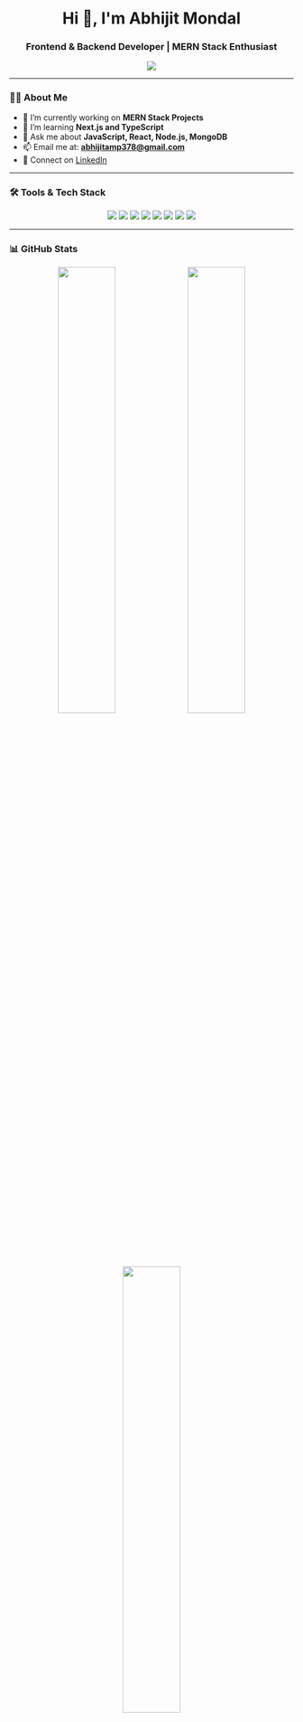 <h1 align="center">Hi 👋, I'm Abhijit Mondal</h1>
<h3 align="center">Frontend & Backend Developer | MERN Stack Enthusiast</h3>

<p align="center">
  <a href="https://github.com/abhi5404">
    <img src="https://readme-typing-svg.herokuapp.com/?lines=Welcome+to+my+GitHub!;I+love+to+code.;Always+learning+new+things!&center=true&color=00ff90&vCenter=true&width=380&height=45">
  </a>
</p>

---

### 👨‍💻 About Me

- 🔭 I’m currently working on **MERN Stack Projects**
- 🌱 I’m learning **Next.js and TypeScript**
- 💬 Ask me about **JavaScript, React, Node.js, MongoDB**
- 📫 Email me at: **abhijitamp378@gmail.com**
- 🔗 Connect on [LinkedIn](https://www.linkedin.com/in/abhijit-mondal-a6ab04302/)

---

### 🛠️ Tools & Tech Stack

<p align="center">
  <img src="https://img.shields.io/badge/-HTML5-E34F26?style=for-the-badge&logo=html5&logoColor=white" />
  <img src="https://img.shields.io/badge/-CSS3-1572B6?style=for-the-badge&logo=css3" />
  <img src="https://img.shields.io/badge/-JavaScript-F7DF1E?style=for-the-badge&logo=javascript&logoColor=black" />
  <img src="https://img.shields.io/badge/-ReactJS-61DAFB?style=for-the-badge&logo=react&logoColor=black" />
  <img src="https://img.shields.io/badge/-NodeJS-339933?style=for-the-badge&logo=node.js&logoColor=white" />
  <img src="https://img.shields.io/badge/-MongoDB-47A248?style=for-the-badge&logo=mongodb&logoColor=white" />
  <img src="https://img.shields.io/badge/-TailwindCSS-38B2AC?style=for-the-badge&logo=tailwind-css&logoColor=white" />
  <img src="https://img.shields.io/badge/-Bootstrap-7952B3?style=for-the-badge&logo=bootstrap&logoColor=white" />
</p>

---

### 📊 GitHub Stats

<p align="center">
  <img src="https://github-readme-stats.vercel.app/api?username=abhi5404&show_icons=true&theme=radical" width="45%" />
  <img src="https://github-readme-streak-stats.herokuapp.com/?user=abhi5404&theme=radical" width="45%" />
</p>

<p align="center">
  <img src="https://github-readme-stats.vercel.app/api/top-langs/?username=abhi5404&layout=compact&theme=radical" width="45%" />
</p>

---

### 📫 Contact

<p align="center">
  <a href="mailto:abhijitamp378@gmail.com"><img src="https://img.shields.io/badge/-Mail-EA4335?style=for-the-badge&logo=gmail&logoColor=white"></a>
  <a href="https://www.linkedin.com/in/abhijit-mondal-a6ab04302/"><img src="https://img.shields.io/badge/-LinkedIn-blue?style=for-the-badge&logo=linkedin&logoColor=white"></a>
  <a href="https://github.com/abhi5404"><img src="https://img.shields.io/badge/-GitHub-black?style=for-the-badge&logo=github&logoColor=white"></a>
</p>


